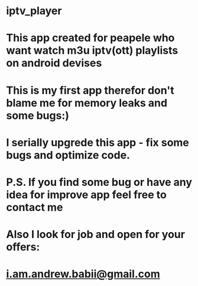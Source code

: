# iptv_player
# This app created for peapele who want watch m3u iptv(ott) playlists on android devises
# This is my first app therefor don't blame me for memory leaks and some bugs:)
# I serially upgrede this app - fix some bugs and optimize code.
# P.S. If you find some bug or have any idea for improve app feel free to contact me 
# Also I look for job and open for your offers:
# i.am.andrew.babii@gmail.com
